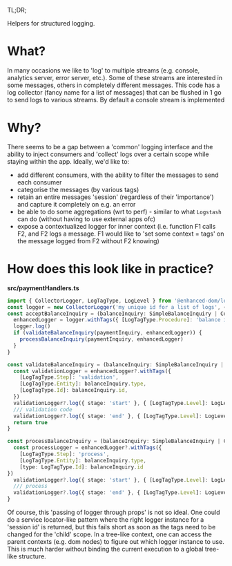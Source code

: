 TL;DR;

Helpers for structured logging.

# What?

In many occasions we like to 'log' to multiple streams (e.g. console, analytics server, error server, etc.). Some of these streams are interested in some messages, others in completely different messages. This code has a log collector (fancy name for a list of messages) that can be flushed in 1 go to send logs to various streams. By default a console stream is implemented

# Why?

There seems to be a gap between a 'common' logging interface and the ability to inject consumers and 'collect' logs over a certain scope while staying within the app. Ideally, we'd like to:

- add different consumers, with the ability to filter the messages to send each consumer
- categorise the messages (by various tags)
- retain an entire messages 'session' (regardless of their 'importance') and capture it completely on e.g. an error
- be able to do some aggregations (wrt to perf) - similar to what `Logstash` can do (without having to use external apps ofc)
- expose a contextualized logger for inner context (i.e. function F1 calls F2, and F2 logs a message. F1 would like to 'set some context = tags' on the message logged from F2 without F2 knowing)

# How does this look like in practice?

**src/paymentHandlers.ts**

```ts
import { CollectorLogger, LogTagType, LogLevel } from '@enhanced-dom/logging'
const logger = new CollectorLogger('my unique id for a list of logs', { [LogTagType.Area]: 'payments' })
const acceptBalanceInquiry = (balanceInquiry: SimpleBalanceInquiry | ComplicatedBalanceInquiry) => {
  enhancedLogger = logger.withTags({ [LogTagType.Procedure]: 'balance inquiry flow' })
  logger.log()
  if (validateBalanceInquiry(paymentInquiry, enhancedLogger)) {
    processBalanceInquiry(paymentInquiry, enhancedLogger)
  }
}

const validateBalanceInquiry = (balanceInquiry: SimpleBalanceInquiry | ComplicatedBalanceInquiry, enhancedLogger?: ILogger) => {
  const validationLogger = enhancedLogger?.withTags({
    [LogTagType.Step]: 'validation',
    [LogTagType.Entity]: balanceInquiry.type,
    [LogTagType.Id]: balanceInquiry.id,
  })
  validationLogger?.log({ stage: 'start' }, { [LogTagType.Level]: LogLevel.Perf }, 'Starting validation')
  /// validation code
  validationLogger?.log({ stage: 'end' }, { [LogTagType.Level]: LogLevel.Perf }, 'Ended validation')
  return true
}

const processBalanceInquiry = (balanceInquiry: SimpleBalanceInquiry | ComplicatedBalanceInquiry, enhancedLogger?: ILogger) => {
  const processLogger = enhancedLogger?.withTags({
    [LogTagType.Step]: 'process',
    [LogTagType.Entity]: balanceInquiry.type,
    [type: LogTagType.Id]: balanceInquiry.id
})
  validationLogger?.log({ stage: 'start' }, { [LogTagType.Level]: LogLevel.Perf }, 'Starting processing')
  /// process
  validationLogger?.log({ stage: 'end' }, { [LogTagType.Level]: LogLevel.Perf }, 'Ended processing')
}
```

Of course, this 'passing of logger through props' is not so ideal. One could do a service locator-like pattern where the right logger instance for a 'session id' is returned, but this fails short as soon as the tags need to be changed for the 'child' scope. In a tree-like context, one can access the parent contexts (e.g. dom nodes) to figure out which logger instance to use. This is much harder without binding the current execution to a global tree-like structure.
